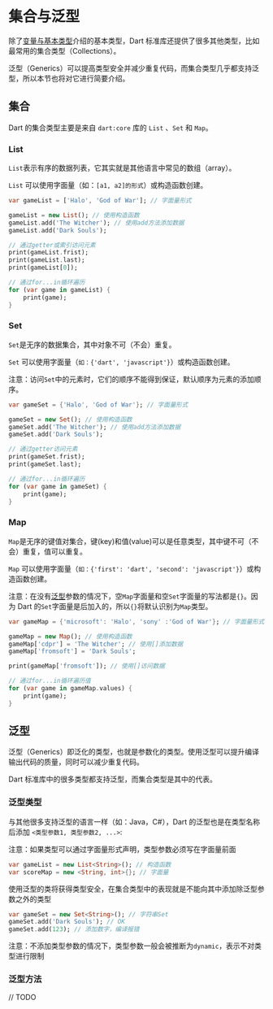 # 集合与泛型

除了[变量与基本类型](/language/basics.md)介绍的基本类型，Dart 标准库还提供了很多其他类型，比如最常用的集合类型（Collections）。

泛型（Generics）可以提高类型安全并减少重复代码，而集合类型几乎都支持泛型，所以本节也将对它进行简要介绍。

## 集合

Dart 的集合类型主要是来自 `dart:core` 库的 `List` 、`Set` 和 `Map`。

### List

`List`表示有序的数据列表，它其实就是其他语言中常见的数组（array）。

`List` 可以使用字面量（如：`[a1, a2]的形式`）或构造函数创建。

```dart
var gameList = ['Halo', 'God of War']; // 字面量形式

gameList = new List(); // 使用构造函数
gameList.add('The Witcher'); // 使用add方法添加数据
gameList.add('Dark Souls');

// 通过getter或索引访问元素
print(gameList.frist);
print(gameList.last);
print(gameList[0]);

// 通过for...in循环遍历
for (var game in gameList) {
    print(game);
}
```

### Set

`Set`是无序的数据集合，其中对象不可（不会）重复。

`Set` 可以使用字面量（`如：{'dart', 'javascript'}`）或构造函数创建。

注意：访问`Set`中的元素时，它们的顺序不能得到保证，默认顺序为元素的添加顺序。

```dart
var gameSet = {'Halo', 'God of War'}; // 字面量形式

gameSet = new Set(); // 使用构造函数
gameSet.add('The Witcher'); // 使用add方法添加数据
gameSet.add('Dark Souls');

// 通过getter访问元素
print(gameSet.frist);
print(gameSet.last);

// 通过for...in循环遍历
for (var game in gameSet) {
    print(game);
}
```

### Map

`Map`是无序的键值对集合，键(key)和值(value)可以是任意类型，其中键不可（不会）重复，值可以重复。

`Map` 可以使用字面量（`如：{'first': 'dart', 'second': 'javascript'}`）或构造函数创建。

注意：在没有[泛型](/language/generics.md)参数的情况下，空`Map`字面量和空`Set`字面量的写法都是`{}`。因为 Dart 的`Set`字面量是后加入的，所以`{}`将默认识别为`Map`类型。

```dart
var gameMap = {'microsoft': 'Halo', 'sony' :'God of War'}; // 字面量形式

gameMap = new Map(); // 使用构造函数
gameMap['cdpr'] = 'The Witcher'; // 使用[]添加数据
gameMap['fromsoft'] = 'Dark Souls';

print(gameMap['fromsoft']); // 使用[]访问数据

// 通过for...in循环遍历值
for (var game in gameMap.values) {
    print(game);
}
```

## 泛型

泛型（Generics）即泛化的类型，也就是参数化的类型。使用泛型可以提升编译输出代码的质量，同时可以减少重复代码。

Dart 标准库中的很多类型都支持泛型，而集合类型是其中的代表。

### 泛型类型

与其他很多支持泛型的语言一样（如：Java，C#），Dart 的泛型也是在类型名称后添加 `<类型参数1, 类型参数2, ...>`:

注意：如果类型可以通过字面量形式声明，类型参数必须写在字面量前面

```dart
var gameList = new List<String>(); // 构造函数
var scoreMap = new <String, int>{}; // 字面量
```

使用泛型的类将获得类型安全，在集合类型中的表现就是不能向其中添加除泛型参数之外的类型

```dart
var gameSet = new Set<String>(); // 字符串Set
gameSet.add('Dark Souls'); // OK
gameSet.add(123); // 添加数字，编译报错
```

注意：不添加类型参数的情况下，类型参数一般会被推断为`dynamic`，表示不对类型进行限制

### 泛型方法

// TODO